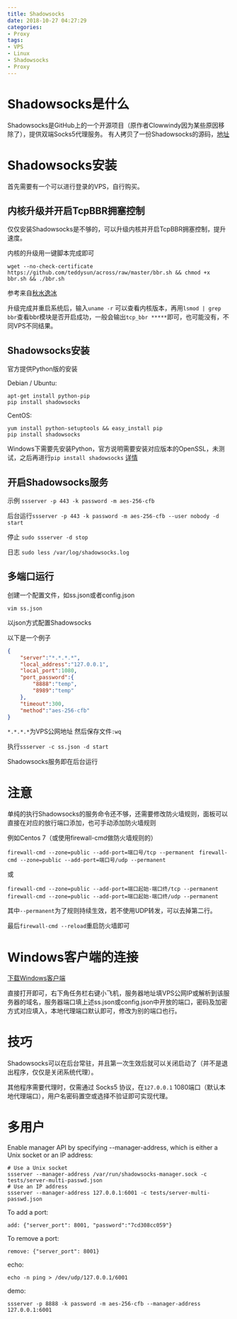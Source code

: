 ```yaml
---
title: Shadowsocks
date: 2018-10-27 04:27:29
categories:
- Proxy
tags:
- VPS
- Linux
- Shadowsocks
- Proxy
---
```


# Shadowsocks是什么
Shadowsocks是GitHub上的一个开源项目（原作者Clowwindy因为某些原因移除了），提供双端Socks5代理服务。
有人拷贝了一份Shadowsocks的源码，[地址](https://github.com/ziggear/shadowsocks) 

# Shadowsocks安装

首先需要有一个可以进行登录的VPS，自行购买。

## 内核升级并开启TcpBBR拥塞控制

仅仅安装Shadowsocks是不够的，可以升级内核并开启TcpBBR拥塞控制，提升速度。

内核的升级用一键脚本完成即可
```
wget --no-check-certificate https://github.com/teddysun/across/raw/master/bbr.sh && chmod +x bbr.sh && ./bbr.sh
```
参考来自[秋水逸冰](https://teddysun.com/489.html)

升级完成并重启系统后，输入`uname -r` 可以查看内核版本，再用`lsmod | grep bbr`查看bbr模块是否开启成功，一般会输出`tcp_bbr *****`即可，也可能没有，不同VPS不同结果。

## Shadowsocks安装

官方提供Python版的安装

Debian / Ubuntu:
```
apt-get install python-pip
pip install shadowsocks
```

CentOS:
```
yum install python-setuptools && easy_install pip
pip install shadowsocks
```

Windows下需要先安装Python，官方说明需要安装对应版本的OpenSSL，未测试，之后再进行`pip install shadowsocks`
[详情](https://github.com/shadowsocks/shadowsocks/wiki/Install-Shadowsocks-Server-on-Windows)

## 开启Shadowsocks服务

示例
`ssserver -p 443 -k password -m aes-256-cfb`

后台运行`ssserver -p 443 -k password -m aes-256-cfb --user nobody -d start`

停止 `sudo ssserver -d stop`

日志 `sudo less /var/log/shadowsocks.log`

## 多端口运行

创建一个配置文件，如ss.json或者config.json

`vim ss.json`

以json方式配置Shadowsocks

以下是一个例子

``` json
{
	"server":"*.*.*.*",
	"local_address":"127.0.0.1",
	"local_port":1080,
	"port_password":{
		"8888":"temp",
        "8989":"temp"
    },
	"timeout":300,
	"method":"aes-256-cfb"
}
```

`*.*.*.*`为VPS公网地址
然后保存文件`:wq`

执行`ssserver -c ss.json -d start`

Shadowsocks服务即在后台运行

# 注意

单纯的执行Shadowsocks的服务命令还不够，还需要修改防火墙规则，面板可以直接在对应的放行端口添加，也可手动添加防火墙规则

例如Centos 7（或使用firewall-cmd做防火墙规则的）

`firewall-cmd --zone=public --add-port=端口号/tcp --permanent `
`firewall-cmd --zone=public --add-port=端口号/udp --permanent `

或

`firewall-cmd --zone=public --add-port=端口起始-端口终/tcp --permanent `
`firewall-cmd --zone=public --add-port=端口起始-端口终/udp --permanent `

其中`--permanent`为了规则持续生效，若不使用UDP转发，可以去掉第二行。

最后`firewall-cmd --reload`重启防火墙即可

# Windows客户端的连接

[下载Windows客户端](https://github.com/shadowsocks/shadowsocks-windows/releases)

直接打开即可，右下角任务栏右键小飞机，服务器地址填VPS公网IP或解析到该服务器的域名，服务器端口填上述ss.json或config.json中开放的端口，密码及加密方式对应填入，本地代理端口默认即可，修改为别的端口也行。

# 技巧

Shadowsocks可以在后台常驻，并且第一次生效后就可以关闭启动了（并不是退出程序，仅仅是关闭系统代理）。

其他程序需要代理时，仅需通过 Socks5 协议，在`127.0.0.1` 1080端口（默认本地代理端口），用户名密码置空或选择不验证即可实现代理。


# 多用户
Enable manager API by specifying --manager-address, which is either a Unix socket or an IP address:

    # Use a Unix socket
    ssserver --manager-address /var/run/shadowsocks-manager.sock -c tests/server-multi-passwd.json
    # Use an IP address
    ssserver --manager-address 127.0.0.1:6001 -c tests/server-multi-passwd.json
    
To add a port:

    add: {"server_port": 8001, "password":"7cd308cc059"}

To remove a port:

    remove: {"server_port": 8001}
    
echo:
    
    echo -n ping > /dev/udp/127.0.0.1/6001

demo:

    ssserver -p 8888 -k password -m aes-256-cfb --manager-address 127.0.0.1:6001